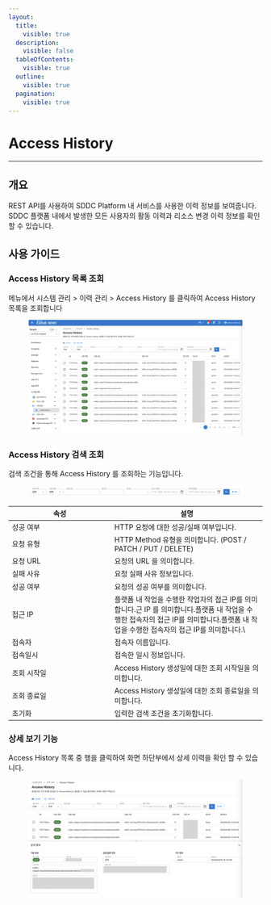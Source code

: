 ```yaml
---
layout:
  title:
    visible: true
  description:
    visible: false
  tableOfContents:
    visible: true
  outline:
    visible: true
  pagination:
    visible: true
---
```


# Access History

***

## 개요

REST API를 사용하여 SDDC Platform 내 서비스를 사용한 이력 정보를 보여줍니다. SDDC 플랫폼 내에서 발생한 모든 사용자의 활동 이력과 리소스 변경 이력 정보를 확인할 수 있습니다.&#x20;



## 사용 가이드

### Access History 목록 조회

메뉴에서 시스템 관리 > 이력 관리 > Access History 를 클릭하여 Access History 목록을 조회합니다

<figure><img src="../../.gitbook/assets/image (644).png" alt=""><figcaption></figcaption></figure>





### Access History 검색 조회

검색 조건을 통해 Access History 를 조회하는 기능입니다.

<figure><img src="../../.gitbook/assets/image (643).png" alt=""><figcaption></figcaption></figure>

<table><thead><tr><th width="189.30456852791878">속성</th><th>설명</th></tr></thead><tbody><tr><td>성공 여부</td><td>HTTP 요청에 대한 성공/실패 여부입니다.</td></tr><tr><td>요청 유형</td><td>HTTP Method 유형을 의미합니다. (POST / PATCH / PUT / DELETE)</td></tr><tr><td>요청 URL</td><td>요청의 URL 을 의미합니다.</td></tr><tr><td>실패 사유</td><td>요청 실패 사유 정보입니다.</td></tr><tr><td>성공 여부</td><td>요청의 성공 여부를 의미합니다.</td></tr><tr><td>접근 IP</td><td>플랫폼 내 작업을 수행한 작업자의 접근 IP를 의미합니다.근 IP 를 의미합니다.플랫폼 내 작업을 수행한 접속자의 접근 IP를 의미합니다.플랫폼 내 작업을 수행한 접속자의 접근 IP를 의미합니다.\</td></tr><tr><td>접속자</td><td>접속자 이름입니다.</td></tr><tr><td>접속일시</td><td>접속한 일시 정보입니다.</td></tr><tr><td>조회 시작일</td><td>Access History 생성일에 대한 조회 시작일을 의미합니다.</td></tr><tr><td>조회 종료일</td><td>Access History 생성일에 대한 조회 종료일을 의미합니다.</td></tr><tr><td>초기화</td><td>입력한 검색 조건을 초기화합니다.</td></tr></tbody></table>





### 상세 보기 기능

Access History 목록 중 행을 클릭하여 화면 하단부에서 상세 이력을 확인 할 수 있습니다.

<figure><img src="../../.gitbook/assets/image (645).png" alt=""><figcaption></figcaption></figure>



